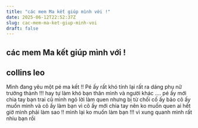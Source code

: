 ```yaml
---
title: "các mem Ma kết giúp mình với !"
date: 2025-06-12T22:52:37Z
slug: cac-mem-ma-ket-giup-minh-voi
draft: false
---
```


## các mem Ma kết giúp mình với !

## collins leo

Mình đang yêu một pé ma kết !! Pé ấy rất khó tính lại rất ra dáng phụ nữ trưởng thành !!! hay tự làm khó bạn thân mình và người khác .... pé ấy mới chia tay bạn trai cũ mình ngỏ lời làm quen nhưng bị từ chối cố ấy bảo cô ấy muốn mình và cô ấy làm bạn vì cô ấy mới chia tay nên ko muốn quen ai hết giờ mình phải làm sao !! mình lại ko muốn làm bạn !!! vì xung quanh mình rất nhiu bạn rồi